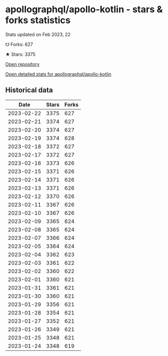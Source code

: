 # apollographql/apollo-kotlin - stars & forks statistics

Stats updated on Feb 2023, 22

☋ Forks: 627

★ Stars: 3375

[Open repository](https://github.com/apollographql/apollo-kotlin)

[Open detailed stats for apollographql/apollo-kotlin](https://reviewgithub.com/rep/apollographql/apollo-kotlin)

## Historical data
| Date | Stars | Forks |
|------|-------|-------|
| 2023-02-22 | 3375 | 627 | 
| 2023-02-21 | 3374 | 627 | 
| 2023-02-20 | 3374 | 627 | 
| 2023-02-19 | 3374 | 628 | 
| 2023-02-18 | 3372 | 627 | 
| 2023-02-17 | 3372 | 627 | 
| 2023-02-16 | 3373 | 626 | 
| 2023-02-15 | 3371 | 626 | 
| 2023-02-14 | 3371 | 626 | 
| 2023-02-13 | 3371 | 626 | 
| 2023-02-12 | 3370 | 626 | 
| 2023-02-11 | 3367 | 626 | 
| 2023-02-10 | 3367 | 626 | 
| 2023-02-09 | 3365 | 624 | 
| 2023-02-08 | 3365 | 624 | 
| 2023-02-07 | 3366 | 624 | 
| 2023-02-05 | 3364 | 624 | 
| 2023-02-04 | 3362 | 623 | 
| 2023-02-03 | 3361 | 622 | 
| 2023-02-02 | 3360 | 622 | 
| 2023-02-01 | 3360 | 621 | 
| 2023-01-31 | 3361 | 621 | 
| 2023-01-30 | 3360 | 621 | 
| 2023-01-29 | 3356 | 621 | 
| 2023-01-28 | 3354 | 621 | 
| 2023-01-27 | 3352 | 621 | 
| 2023-01-26 | 3349 | 621 | 
| 2023-01-25 | 3348 | 621 | 
| 2023-01-24 | 3348 | 619 | 

